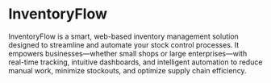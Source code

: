# InventoryFlow
InventoryFlow is a smart, web-based inventory management solution designed to streamline and automate your stock control processes. It empowers businesses—whether small shops or large enterprises—with real-time tracking, intuitive dashboards, and intelligent automation to reduce manual work, minimize stockouts, and optimize supply chain efficiency.
